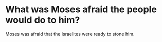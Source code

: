 # What was Moses afraid the people would do to him?

Moses was afraid that the Israelites were ready to stone him.
